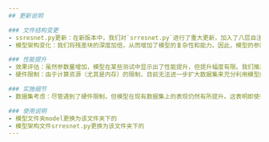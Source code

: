 ```yaml
---
## 更新说明

### 文件结构变更
- ssresnet.py更新：在新版本中，我们对`srresnet.py`进行了重大更新，加入了八层自注意力层，使模型能够更好地捕捉图像细节和特征。
- 模型架构变化：我们将残差块的深度加倍，从而增加了模型的复杂性和能力。因此，模型的参数量从原来的140万增加到了200万。

### 性能提升
- 效果评估：虽然参数量增加，模型在某些测试中显示出了性能提升，但提升幅度有限。我们推测这可能是由于数据集规模的限制。
- 硬件限制：由于计算资源（尤其是内存）的限制，目前无法进一步扩大数据集来充分利用模型的增加参数。

### 实施细节
- 数据集考虑：尽管遇到了硬件限制，但模型在现有数据集上的表现仍然有所提升。这表明即使在资源受限的情况下，模型架构的优化也能带来一定的性能提升。

### 使用说明
- 模型文件夹model更换为该文件夹下的
- 模型架构文件srresnet.py更换为该文件夹下的
---
```

